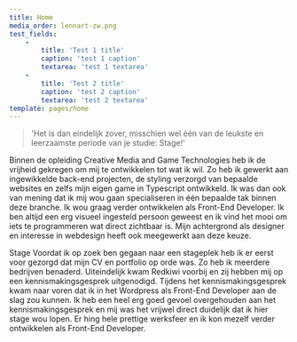 ```yaml
---
title: Home
media_order: lennart-zw.png
test_fields:
    -
        title: 'Test 1 title'
        caption: 'test 1 caption'
        textarea: 'test 1 textarea'
    -
        title: 'Test 2 title'
        caption: 'test 2 caption'
        textarea: 'test 2 textarea'
template: pages/home
---
```


> 'Het is dan eindelijk zover, misschien wel één van de leukste en leerzaamste periode van je studie: Stage!'

Binnen de opleiding Creative Media and Game Technologies heb ik de vrijheid gekregen om mij te ontwikkelen tot wat ik wil. Zo heb ik gewerkt aan ingewikkelde back-end projecten, de styling verzorgd van bepaalde websites en zelfs mijn eigen game in Typescript ontwikkeld. Ik was dan ook van mening dat ik mij wou gaan specialiseren in één bepaalde tak binnen deze branche. Ik wou graag verder ontwikkelen als Front-End Developer. Ik ben altijd een erg visueel ingesteld persoon geweest en ik vind het mooi om iets te programmeren wat direct zichtbaar is. Mijn achtergrond als designer en interesse in webdesign heeft ook meegewerkt aan deze keuze.

Stage
Voordat ik op zoek ben gegaan naar een stageplek heb ik er eerst voor gezorgd dat mijn CV en portfolio op orde was. Zo heb ik meerdere bedrijven benaderd. Uiteindelijk kwam Redkiwi voorbij en zij hebben mij op een kennismakingsgesprek uitgenodigd. Tijdens het kennismakingsgesprek kwam naar voren dat ik in het Wordpress als Front-End Developer aan de slag zou kunnen. Ik heb een heel erg goed gevoel overgehouden aan het kennismakingsgesprek en mij was het vrijwel direct duidelijk dat ik hier stage wou lopen. Er hing hele prettige werksfeer en ik kon mezelf verder ontwikkelen als Front-End Developer.
